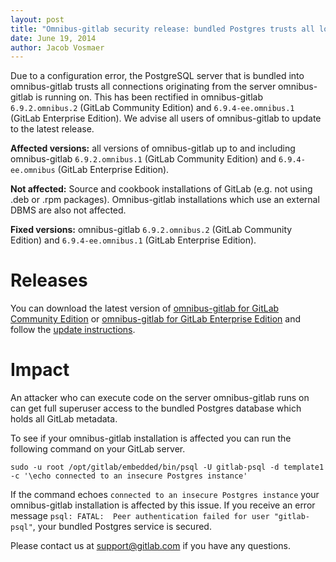 ```yaml
---
layout: post
title: "Omnibus-gitlab security release: bundled Postgres trusts all local connections"
date: June 19, 2014
author: Jacob Vosmaer
---
```


Due to a configuration error, the PostgreSQL server that is bundled into omnibus-gitlab trusts all connections originating from the server omnibus-gitlab is running on.
This has been rectified in omnibus-gitlab `6.9.2.omnibus.2` (GitLab Community Edition) and `6.9.4-ee.omnibus.1` (GitLab Enterprise Edition).
We advise all users of omnibus-gitlab to update to the latest release.

__Affected versions:__ all versions of omnibus-gitlab up to and including omnibus-gitlab `6.9.2.omnibus.1` (GitLab Community Edition) and `6.9.4-ee.omnibus` (GitLab Enterprise Edition).

__Not affected:__ Source and cookbook installations of GitLab (e.g. not using .deb or .rpm packages). Omnibus-gitlab installations which use an external DBMS are also not affected.

__Fixed versions:__ omnibus-gitlab `6.9.2.omnibus.2` (GitLab Community Edition) and `6.9.4-ee.omnibus.1` (GitLab Enterprise Edition).

# Releases
You can download the latest version of [omnibus-gitlab for GitLab Community Edition](/downloads/) or [omnibus-gitlab for GitLab Enterprise Edition](https://gitlab.com/subscribers/gitlab-ee/blob/master/doc/install/packages.md) and follow the [update instructions](https://gitlab.com/gitlab-org/omnibus-gitlab/blob/master/doc/update.md).

# Impact
An attacker who can execute code on the server omnibus-gitlab runs on can get full superuser access to the bundled Postgres database which holds all GitLab metadata.

To see if your omnibus-gitlab installation is affected you can run the following command on your GitLab server.

```
sudo -u root /opt/gitlab/embedded/bin/psql -U gitlab-psql -d template1 -c '\echo connected to an insecure Postgres instance'
```

If the command echoes `connected to an insecure Postgres instance` your omnibus-gitlab installation is affected by this issue.
If you receive an error message `psql: FATAL:  Peer authentication failed for user "gitlab-psql"`, your bundled Postgres service is secured.

Please contact us at support@gitlab.com if you have any questions.
